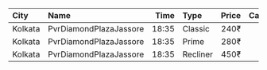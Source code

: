 | City    | Name                   |  Time | Type     | Price | Capacity | Booked |
| :------ | :--------------------- | ----: | :------- | ----: | -------: | -----: |
| Kolkata | PvrDiamondPlazaJassore | 18:35 | Classic  |  240₹ |       50 |     50 |
| Kolkata | PvrDiamondPlazaJassore | 18:35 | Prime    |  280₹ |        5 |      5 |
| Kolkata | PvrDiamondPlazaJassore | 18:35 | Recliner |  450₹ |        6 |      6 |